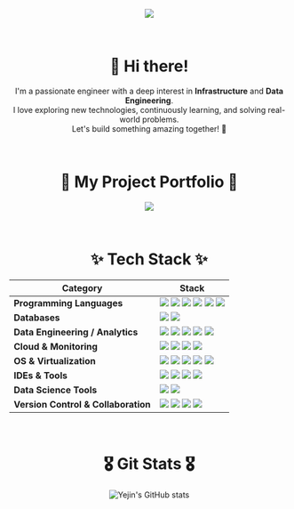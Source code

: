 <p align="center">
  <img src="https://capsule-render.vercel.app/api?type=venom&color=gradient&height=250&section=header&text=YeJin's%20GitHub&fontSize=90&fontColor=000000" />
</p>

<br>

<h1 align="center">👋 Hi there!</h1>

<p align="center">
  I'm a passionate engineer with a deep interest in <strong>Infrastructure</strong> and <strong>Data Engineering</strong>. <br />
  I love exploring new technologies, continuously learning, and solving real-world problems. <br />
  Let's build something amazing together! 🚀
</p>

<br>

<h1 align="center">📁 My Project Portfolio 📁</h1>

<p align="center">
  <a href="https://github.com/yeejkim/my-portfolio" target="_blank">
    <img src="https://img.shields.io/badge/Visit%20My%20Portfolio-000000?style=for-the-badge&logo=github&logoColor=white" />
  </a>
</p>

<br>


<h1 align="center">✨ Tech Stack ✨</h1>

<table align="center">
  <thead>
    <tr>
      <th>Category</th>
      <th>Stack</th>
    </tr>
  </thead>
  <tbody>
    <tr>
      <td><strong>Programming Languages</strong></td>
      <td>
        <img src="https://img.shields.io/badge/Python-3670A0?style=for-the-badge&logo=python&logoColor=ffdd54" />
        <img src="https://img.shields.io/badge/Java-20232a.svg?style=for-the-badge&logo=openjdk&logoColor=white" />
        <img src="https://img.shields.io/badge/SQL-003B57?style=for-the-badge&logo=sqlite&logoColor=white" />
        <img src="https://img.shields.io/badge/HTML-E34F26?style=for-the-badge&logo=html5&logoColor=white" />
        <img src="https://img.shields.io/badge/CSS-1572B6?style=for-the-badge&logo=css3&logoColor=white" />
        <img src="https://img.shields.io/badge/JavaScript-F7DF1E?style=for-the-badge&logo=javascript&logoColor=black" />
      </td>
    </tr>
    <tr>
      <td><strong>Databases</strong></td>
      <td>
        <img src="https://img.shields.io/badge/MySQL-11557c.svg?style=for-the-badge&logo=MySQL&logoColor=white" />
        <img src="https://img.shields.io/badge/Oracle-F80000.svg?style=for-the-badge&logo=oracle&logoColor=white" />
      </td>
    </tr>
    <tr>
      <td><strong>Data Engineering / Analytics</strong></td>
      <td>
        <img src="https://img.shields.io/badge/Elasticsearch-2E8B57.svg?style=for-the-badge&logo=elasticsearch&logoColor=white" />
        <img src="https://img.shields.io/badge/Logstash-DAA520.svg?style=for-the-badge&logo=logstash&logoColor=white" />
        <img src="https://img.shields.io/badge/Kibana-DC143C.svg?style=for-the-badge&logo=kibana&logoColor=white" />
        <img src="https://img.shields.io/badge/Hadoop-66CCFF.svg?style=for-the-badge&logo=apachehadoop&logoColor=white" />
        <img src="https://img.shields.io/badge/Kafka-231F20.svg?style=for-the-badge&logo=apachekafka&logoColor=white" />  
      </td>
    </tr>
    <tr>
      <td><strong>Cloud & Monitoring</strong></td>
      <td>
        <img src="https://img.shields.io/badge/AWS-232F3E.svg?style=for-the-badge&logo=amazonaws&logoColor=white" />
        <img src="https://img.shields.io/badge/Prometheus-E6522C.svg?style=for-the-badge&logo=prometheus&logoColor=white" />
        <img src="https://img.shields.io/badge/Grafana-F46800.svg?style=for-the-badge&logo=grafana&logoColor=white" />
        <img src="https://img.shields.io/badge/Kubernetes-326CE5.svg?style=for-the-badge&logo=kubernetes&logoColor=white" />
      </td>
    </tr>
    <tr>
      <td><strong>OS & Virtualization</strong></td>
      <td>
        <img src="https://img.shields.io/badge/Linux-FCC624.svg?style=for-the-badge&logo=linux&logoColor=black" />
        <img src="https://img.shields.io/badge/Windows-0078D6.svg?style=for-the-badge&logo=windows&logoColor=white" />
        <img src="https://img.shields.io/badge/Docker-2496ED.svg?style=for-the-badge&logo=docker&logoColor=white" />
        <img src="https://img.shields.io/badge/VirtualBox-183A61.svg?style=for-the-badge&logo=virtualbox&logoColor=white" />
        <img src="https://img.shields.io/badge/VMware-607078.svg?style=for-the-badge&logo=vmware&logoColor=white" />
      </td>
    </tr>
    <tr>
      <td><strong>IDEs & Tools</strong></td>
      <td>
        <img src="https://img.shields.io/badge/PyCharm-000000.svg?style=for-the-badge&logo=pycharm&logoColor=white" />
        <img src="https://img.shields.io/badge/VSCode-007ACC.svg?style=for-the-badge&logo=visualstudiocode&logoColor=white" />
        <img src="https://img.shields.io/badge/IntelliJIDEA-000000.svg?style=for-the-badge&logo=intellijidea&logoColor=white" />
        <img src="https://img.shields.io/badge/STS-6DB33F.svg?style=for-the-badge&logo=spring&logoColor=white" />
      </td>
    </tr>
    <tr>
      <td><strong>Data Science Tools</strong></td>
      <td>
        <img src="https://img.shields.io/badge/Jupyter-F37626.svg?style=for-the-badge&logo=jupyter&logoColor=white" />
        <img src="https://img.shields.io/badge/GoogleColab-F9AB00.svg?style=for-the-badge&logo=googlecolab&logoColor=white" />
      </td>
    </tr>
    <tr>
      <td><strong>Version Control & Collaboration</strong></td>
      <td>
        <img src="https://img.shields.io/badge/GitHub-181717.svg?style=for-the-badge&logo=github&logoColor=white" />
        <img src="https://img.shields.io/badge/Notion-000000.svg?style=for-the-badge&logo=notion&logoColor=white" />
        <img src="https://img.shields.io/badge/Slack-4A154B.svg?style=for-the-badge&logo=slack&logoColor=white" />
        <img src="https://img.shields.io/badge/Discord-5865F2.svg?style=for-the-badge&logo=discord&logoColor=white" />
      </td>
    </tr>
  </tbody>
</table>

<br>

<h1 align="center">🎖️ Git Stats 🎖️</h1>
<p align="center">
  <img src="https://github-readme-stats.vercel.app/api?username=yeejkim&show_icons=true&theme=radical" alt="Yejin's GitHub stats"/>
</p>
